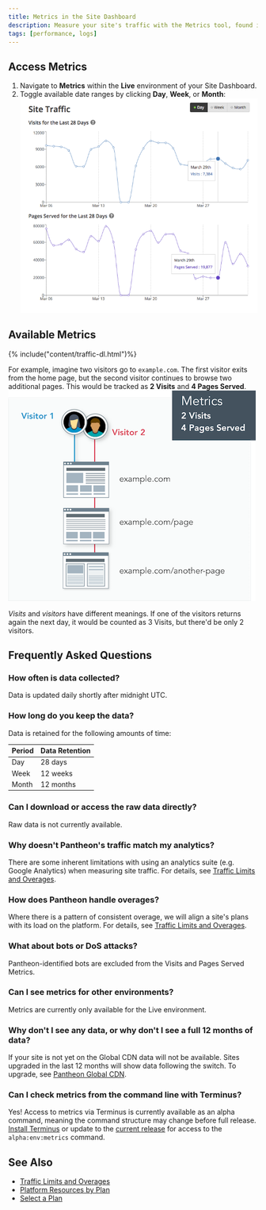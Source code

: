 ```yaml
---
title: Metrics in the Site Dashboard
description: Measure your site's traffic with the Metrics tool, found in the Live environment of the Site Dashboard.
tags: [performance, logs]
---
```

## Access Metrics
1. Navigate to **<span class="glyphicons glyphicons-charts"></span> Metrics** within the **<span class="glyphicons glyphicons-cardio"></span> Live** environment of your Site Dashboard.
2. Toggle available date ranges by clicking **Day**, **Week**, or **Month**:
  ![Charts for pages served and visits within the Metrics tool of the Site Dashboard](/source/docs/assets/images/dashboard/metrics-graphs.png)

## Available Metrics
{% include("content/traffic-dl.html")%}

For example, imagine two visitors go to `example.com`. The first visitor exits from the home page, but the second visitor continues to browse two additional pages. This would be tracked as **2 Visits** and **4 Pages Served**.
![Diagram demonstrating how pages served and visits are tracked](/source/docs/assets/images/dashboard/metrics-diagram.png)

_Visits_ and _visitors_ have different meanings. If one of the visitors returns again the next day, it would be counted as 3 Visits, but there'd be only 2 visitors.
## Frequently Asked Questions
### How often is data collected?
Data is updated daily shortly after midnight UTC.

### How long do you keep the data?
Data is retained for the following amounts of time:

| Period  | Data Retention |
| ------- | -------------- |
| Day     | 28 days        |
| Week    | 12 weeks       |
| Month   | 12 months      |

### Can I download or access the raw data directly?
Raw data is not currently available.

### Why doesn't Pantheon's traffic match my analytics?
There are some inherent limitations with using an analytics suite (e.g. Google Analytics) when measuring site traffic. For details, see <a href="/docs/traffic-limits/#why-doesnt-pantheons-traffic-match-my-analytics" data-proofer-ignore>Traffic Limits and Overages</a>.

### How does Pantheon handle overages?
Where there is a pattern of consistent overage, we will align a site's plans with its load on the platform. For details, see <a href="/docs/traffic-limits/#does-pantheon-charge-for-overages" data-proofer-ignore>Traffic Limits and Overages</a>.

### What about bots or DoS attacks?
Pantheon-identified bots are excluded from the Visits and Pages Served Metrics.

### Can I see metrics for other environments?
Metrics are currently only available for the Live environment.

### Why don't I see any data, or why don't I see a full 12 months of data?
If your site is not yet on the Global CDN data will not be available. Sites upgraded in the last 12 months will show data following the switch. To upgrade, see [Pantheon Global CDN](/docs/global-cdn/).

### Can I check metrics from the command line with Terminus?
Yes! Access to metrics via Terminus is currently available as an alpha command, meaning the command structure may change before full release. [Install Terminus](/docs/terminus/install/) or update to the <a href="/docs/terminus/updates#update-to-the-current-release-" data-proofer-ignore>current release</a> for access to the `alpha:env:metrics` command.

## See Also
- [Traffic Limits and Overages](/docs/traffic-limits/)
- [Platform Resources by Plan](/docs/platform-resources/)
- [Select a Plan](/docs/select-plan/)
